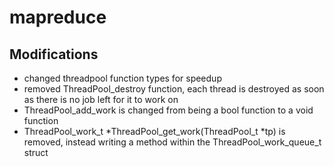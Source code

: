 # mapreduce

## Modifications
* changed threadpool function types for speedup
* removed ThreadPool_destroy function, each thread is destroyed as soon as there is no job left for it to work on
* ThreadPool_add_work is changed from being a bool function to a void function
* ThreadPool_work_t *ThreadPool_get_work(ThreadPool_t *tp) is removed, instead writing a method within the ThreadPool_work_queue_t struct
